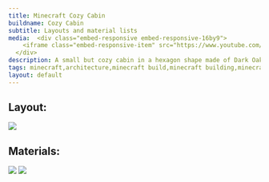 ```yaml
---
title: Minecraft Cozy Cabin
buildname: Cozy Cabin
subtitle: Layouts and material lists
media:  <div class="embed-responsive embed-responsive-16by9">
    <iframe class="embed-responsive-item" src="https://www.youtube.com/embed/7oqZpP4I1nc"></iframe>
  </div>
description: A small but cozy cabin in a hexagon shape made of Dark Oak and Blue terracotta. Nice looking, unique and easy to build! Scroll down to get the layouts and material lists.
tags: minecraft,architecture,minecraft build,minecraft building,minecraft house,minecraft how to,minecraft design,minecraft ideas,minecraft inspiration,minecraft creation,minecraft survival,minecraft tutorial,aesthetic minecraft,マインクラフト,마인크래프트,minecraft starter,minecraft easy,minecraft cabin,Minecraft build tutorial,How to build,build,zaypixel,minecraft cabin tutorial,minecraft winter cabin,minecraft cabin tutorial easy,minecraft cabin build,cozy,cabin,ASMR,cosy
layout: default
---
```


<p>

<h2 class="content-header">
Layout:
</h2>
<img src="https://myoctagon.github.io/asset/cozycabin/bp_cozycabin.png" class="img-fluid"/>

</p>

<p>
<h2 class="content-header">
Materials:
</h2>
<img src="https://myoctagon.github.io/asset/cozycabin/material_list1.png" class="img-fluid"/>
<img src="https://myoctagon.github.io/asset/cozycabin/material_list2.png" class="img-fluid"/>
</p>


<br/>

